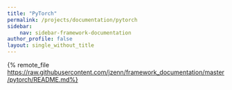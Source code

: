 ```yaml
---
title: "PyTorch"
permalink: /projects/documentation/pytorch
sidebar: 
    nav: sidebar-framework-documentation
author_profile: false
layout: single_without_title
---
```


{% remote_file https://raw.githubusercontent.com/jzenn/framework_documentation/master/pytorch/README.md%}